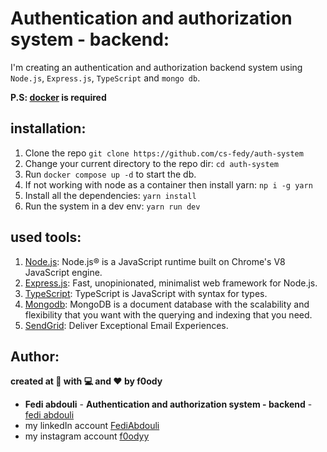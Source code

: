 # Authentication and authorization system - backend:

I'm creating an authentication and authorization backend system using `Node.js`, `Express.js`, `TypeScript` and `mongo db`.

**P.S: [docker](https://www.docker.com/) is required**

## installation:

1. Clone the repo `git clone https://github.com/cs-fedy/auth-system`
2. Change your current directory to the repo dir: `cd auth-system`
3. Run `docker compose up -d` to start the db.
4. If not working with node as a container then install yarn: `np i -g yarn`
5. Install all the dependencies:  `yarn install`
6. Run the system in a dev env: `yarn run dev`

## used tools:

1. [Node.js](https://nodejs.org/en/): Node.js® is a JavaScript runtime built on Chrome's V8 JavaScript engine.
2. [Express.js](https://expressjs.com/): Fast, unopinionated, minimalist web framework for Node.js.
3. [TypeScript](https://www.typescriptlang.org/): TypeScript is JavaScript with syntax for types.
4. [Mongodb](https://www.mongodb.com/): MongoDB is a document database with the scalability and flexibility that you want with the querying and indexing that you need.
5. [SendGrid](https://sendgrid.com/): Deliver Exceptional Email Experiences.

## Author:
**created at 🌙 with 💻 and ❤ by f0ody**
* **Fedi abdouli** - **Authentication and authorization system - backend** - [fedi abdouli](https://github.com/cs-fedy)
* my linkedIn account [FediAbdouli](https://www.linkedin.com/in/fediabdouli/)
* my instagram account [f0odyy](https://www.instagram.com/f0odyy) 
